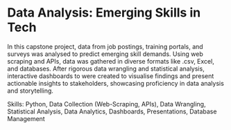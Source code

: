 # Data Analysis: Emerging Skills in Tech
In this capstone project, data from job postings, training portals, and surveys was analysed to predict emerging skill demands. Using web scraping and APIs, data was gathered in diverse formats like .csv, Excel, and databases. After rigorous data wrangling and statistical analysis, interactive dashboards to were created to visualise findings and present actionable insights to stakeholders, showcasing proficiency in data analysis and storytelling.

Skills: Python, Data Collection (Web-Scraping, APIs), Data Wrangling, Statistical Analysis, Data Analytics, Dashboards, Presentations, Database Management
